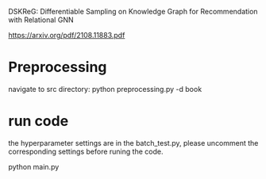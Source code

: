 DSKReG: Differentiable Sampling on Knowledge Graph for Recommendation with Relational GNN

https://arxiv.org/pdf/2108.11883.pdf

# Preprocessing

navigate to src directory:
python preprocessing.py -d book

# run code

the hyperparameter settings are in the batch_test.py, please uncomment the corresponding settings before runing the code.

python main.py
